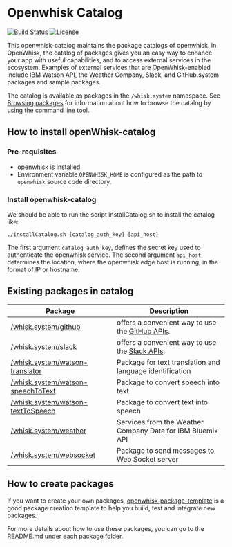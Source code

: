 # Openwhisk Catalog

[![Build Status](https://travis-ci.org/apache/incubator-openwhisk-catalog.svg?branch=master)](https://travis-ci.org/apache/incubator-openwhisk-catalog)
[![License](https://img.shields.io/badge/license-Apache--2.0-blue.svg)](http://www.apache.org/licenses/LICENSE-2.0)

This openwhisk-catalog maintains the package catalogs of openwhisk. In OpenWhisk, the catalog
of packages gives you an easy way to enhance your app with useful capabilities, and to access
external services in the ecosystem. Examples of external services that are OpenWhisk-enabled 
include IBM Watson API, the Weather Company, Slack, and GitHub.system packages and sample packages. 

The catalog is available as packages in the `/whisk.system` namespace. See [Browsing packages](https://github.com/openwhisk/openwhisk/blob/master/docs/packages.md#browsing-packages) 
for information about how to browse the catalog by using the command line tool.

## How to install openWhisk-catalog

### Pre-requisites
- [openwhisk](https://github.com/openwhisk/openwhisk/blob/master/README.md) is installed.
- Environment variable `OPENWHISK_HOME` is configured as the path to `openwhisk` source code directory.

### Install openwhisk-catalog

We should be able to run the script installCatalog.sh to install the catalog like:

```
./installCatalog.sh [catalog_auth_key] [api_host]
```

The first argument `catalog_auth_key`, defines the secret key used to authenticate the openwhisk
service. The second argument `api_host`, determines the location, where the openwhisk edge host is running,
in the format of IP or hostname.

## Existing packages in catalog

| Package | Description |
| --- | --- |
| [/whisk.system/github](./packages/github/README.md) | offers a convenient way to use the [GitHub APIs](https://developer.github.com/). |
| [/whisk.system/slack](./packages/watson-translator/README.md) | offers a convenient way to use the [Slack APIs](https://api.slack.com/). |
| [/whisk.system/watson-translator](./packages/watson-translator/README.md) | Package for text translation and language identification|
| [/whisk.system/watson-speechToText](./packages/watson-speechToText/README.md) | Package to convert speech into text|
| [/whisk.system/watson-textToSpeech](./packages/watson-textToSpeech/README.md) | Package to convert text into speech|
| [/whisk.system/weather](./packages/weather/README.md) | Services from the Weather Company Data for IBM Bluemix API|
| [/whisk.system/websocket](./packages/websocket/README.md) | Package to send messages to Web Socket server|

<!--
TODO: place holder until we have a README for samples 
| [/whisk.system/samples](./packages/samples/README.md) | offers sample actions in different programming languages |
-->
<!--
TODO: place holder until we have a README for utils
| [/whisk.system/utils](./packages/utils/README.md) | offers utilities actions such as cat, echo, and etc. |
-->

## How to create packages

If you want to create your own packages,  [openwhisk-package-template](https://github.com/openwhisk/openwhisk-package-template)
is a good package creation template to help you build, test and integrate new packages.

For more details about how to use these packages, you can go to the README.md under each package folder.

